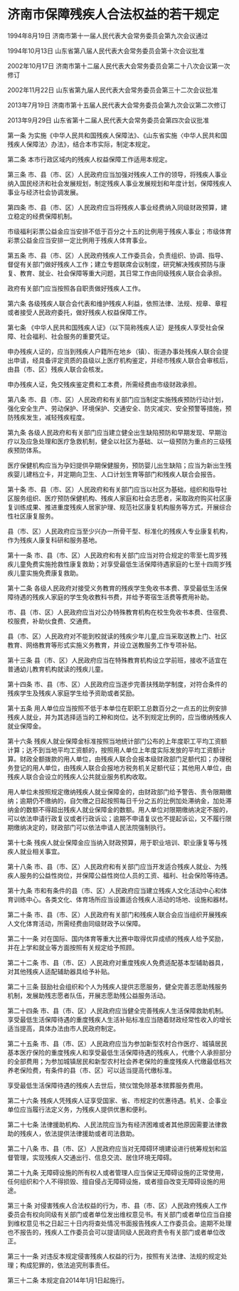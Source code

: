 # 济南市保障残疾人合法权益的若干规定

1994年8月19日 济南市第十一届人民代表大会常务委员会第九次会议通过

1994年10月13日 山东省第八届人民代表大会常务委员会第十次会议批准

2002年10月17日 济南市第十二届人民代表大会常务委员会第二十八次会议第一次修订

2002年11月22日 山东省第九届人民代表大会常务委员会第三十二次会议批准

2013年7月19日 济南市第十五届人民代表大会常务委员会第九次会议第二次修订

2013年9月29日 山东省第十二届人民代表大会常务委员会第四次会议批准

<!-- INFO END -->

第一条 为实施《中华人民共和国残疾人保障法》、《山东省实施〈中华人民共和国残疾人保障法〉办法》，结合本市实际，制定本规定。

第二条 本市行政区域内的残疾人权益保障工作适用本规定。

第三条 市、县（市、区）人民政府应当加强对残疾人工作的领导，将残疾人事业纳入国民经济和社会发展规划，制定残疾人事业发展规划和年度计划，保障残疾人事业与经济社会协调发展。

第四条 市、县（市、区）人民政府应当将残疾人事业经费纳入同级财政预算，建立稳定的经费保障机制。

市级福利彩票公益金应当安排不低于百分之十五的比例用于残疾人事业；市级体育彩票公益金应当安排一定比例用于残疾人体育事业。

第五条 市、县（市、区）人民政府残疾人工作委员会，负责组织、协调、指导、督促有关部门做好残疾人工作；建立专题联席会议制度，研究解决残疾预防与康复、教育、就业、社会保障等重大问题，其日常工作由同级残疾人联合会承担。

政府有关部门应当按照各自职责做好残疾人工作。

第六条 各级残疾人联合会代表和维护残疾人利益，依照法律、法规、规章、章程或者接受人民政府委托，做好残疾人权益保障工作。

第七条 《中华人民共和国残疾人证》（以下简称残疾人证）是残疾人享受社会保障、社会福利、社会服务的重要凭证。

申办残疾人证的，应当到残疾人户籍所在地乡（镇）、街道办事处残疾人联合会提出申请，经具备评定资质的县级以上医疗机构鉴定，并经市残疾人联合会审核后，由县（市、区）残疾人联合会核发。

申办残疾人证，免交残疾鉴定费和工本费，所需经费由市级财政承担。

第八条 市、县（市、区）人民政府和有关部门应当制定实施残疾预防行动计划，强化安全生产、劳动保护、环境保护、交通安全、防灾减灾、安全预警等措施，预防残疾发生，减轻残疾程度。

第九条 各级人民政府和有关部门应当建立健全出生缺陷预防和早期发现、早期治疗以及应急处理和医疗急救机制，健全以社区为基础、以一级预防为重点的三级残疾预防体系。

医疗保健机构应当为孕妇提供孕期保健服务，预防婴儿出生缺陷；应当为新出生残疾婴儿建档立卡，并定期向卫生、人口计划生育等部门和残疾人联合会报告。

第十条 市、县（市、区）人民政府和有关部门应当以社区为基础，组织和指导社区服务组织、医疗预防保健机构、残疾人家庭和社会志愿者，采取政府购买社区康复训练成果、推进重度残疾人居家护理、规范社区康复机构服务等方式，开展综合性社区康复服务。

县（市、区）人民政府应当至少兴办一所骨干型、标准化的残疾人专业康复机构，作为残疾人康复科研和服务基地。

第十一条 市、县（市、区）人民政府和有关部门应当对符合规定的零至七周岁残疾儿童免费实施抢救性康复救助；对享受最低生活保障待遇家庭的七至十四周岁残疾儿童实施免费康复救助。

第十二条 各级人民政府对接受义务教育的残疾学生免收书本费、享受最低生活保障待遇的残疾人家庭的学生免收教科书费，并给予寄宿生活费等费用补助。

市、县（市、区）人民政府应当对公办特殊教育机构在校生免收书本费、住宿费、校服费，补助伙食费、交通费。

县（市、区）人民政府对不能到校就读的残疾少年儿童,应当采取送教上门、社区教育、网络教育等形式实施义务教育，并设立送教服务工作专项补贴。

第十三条 县（市、区）人民政府应当在特殊教育机构设立学前班，接收不适宜在普通幼儿教育机构就读的残疾儿童。

第十四条 市、县（市、区）人民政府应当逐步完善扶残助学制度，对符合条件的残疾学生及残疾人家庭学生给予资助或者奖励。

第十五条 用人单位应当按照不低于本单位在职职工总数百分之一点五的比例安排残疾人就业，并为其选择适当的工种和岗位。达不到规定比例的，应当缴纳残疾人就业保障金。

第十六条 残疾人就业保障金标准按照当地统计部门公布的上年度职工平均工资额计算；达不到当地平均工资额的，按照用人单位上年度实际发放的平均工资额计算。财政全额拨款的用人单位，由残疾人联合会报本级财政部门足额代扣；办理税务登记的用人单位，由残疾人联合会报地方税务机关足额代征；其他用人单位，由残疾人联合会设立的残疾人公共就业服务机构收取。

用人单位未按照规定缴纳残疾人就业保障金的，由财政部门给予警告、责令限期缴纳；逾期仍不缴纳的，自欠缴之日起按照每日千分之五的比例加处滞纳金，加处滞纳金的数额不得超出残疾人就业保障金的数额。用人单位对限期缴纳决定不服的，可以依法申请行政复议或者行政诉讼；逾期不申请复议也不提起诉讼，又不履行限期缴纳决定的，财政部门可以依法申请人民法院强制执行。

第十七条 残疾人就业保障金应当纳入财政预算，用于职业培训、职业康复等与残疾人就业相关事宜。

第十八条 市、县（市、区）人民政府和有关部门应当开发适合残疾人就业、为残疾人服务的公益性岗位，并保障公益性岗位人员的工资、福利、社会保险等待遇。

第十九条 市和有条件的县（市、区）人民政府应当建立残疾人文化活动中心和体育训练中心。各类文化、体育场所应当设置适合残疾人活动的场地、设施和器材。

第二十条 市、县（市、区）人民政府有关部门和残疾人联合会应当组织开展残疾人文化体育活动，所需经费由同级财政予以保障。

第二十一条 对在国际、国内体育等重大比赛中取得优异成绩的残疾人给予奖励，并在上学和就业等方面按照有关规定给予照顾。

第二十二条 市、县（市、区）人民政府对重度残疾人免费适配基本型辅助器具，对其他残疾人适配辅助器具给予补贴。

第二十三条 鼓励社会组织和个人为残疾人提供志愿服务，健全完善志愿助残服务机制，发展助残志愿者队伍，开展志愿助残公益服务活动。

第二十四条 市、县（市、区）人民政府应当健全完善残疾人生活保障救助机制。享受最低生活保障待遇的重度残疾人生活补贴标准应当随着财政经常性收入的增长适当提高，具体办法由市人民政府制定。

第二十五条 市、县（市、区）人民政府应当为参加新型农村合作医疗、城镇居民基本医疗保险的重度残疾人和享受最低生活保障待遇的残疾人，代缴个人承担部分的全部费用；为参加城镇居民和新型农村社会养老保险的重度残疾人代缴最低档次养老保险费，有条件的县（市、区）可以适当提高代缴标准。

享受最低生活保障待遇的残疾人去世后，殡仪馆免除基本殡葬服务费用。

第二十六条 残疾人凭残疾人证享受国家、省、市规定的优惠待遇。机关、企事业单位应当履行法定义务，为残疾人提供优惠和便利。

第二十七条 法律援助机构、人民法院应当为有经济困难或者其他原因需要法律救助的残疾人，依法提供法律援助或者司法救助。

第二十八条 市、县（市、区）人民政府应当对无障碍环境建设进行统筹规划和监督管理，实现残疾人交通出行、信息交流、居住环境无障碍。

第二十九条 无障碍设施的所有权人或者管理人应当保证无障碍设施的正常使用，任何组织和个人不得损毁、擅自侵占无障碍设施，或者擅自改变无障碍设施的用途。

第三十条 对侵害残疾人合法权益的行为，市、县（市、区）人民政府残疾人工作委员会有权向同级有关部门或者单位发出维权意见书。有关部门或者单位应当自接到维权意见书之日起三十日内将查处情况书面报告残疾人工作委员会。逾期不处理也不报告的，残疾人工作委员会可以提请同级人民政府责令有关部门或者单位改正。

第三十一条 对违反本规定侵害残疾人权益的行为，按照有关法律、法规的规定处理；构成犯罪的，依法追究刑事责任。

第三十二条 本规定自2014年1月1日起施行。